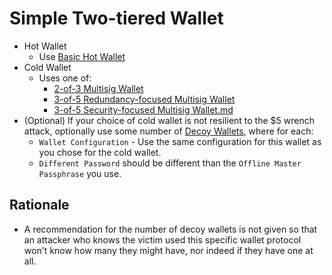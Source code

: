 # Simple Two-tiered Wallet

* Hot Wallet
  * Use [Basic Hot Wallet](../singleWalletProtocols/Basic-Hot-Wallet.md)
* Cold Wallet
  * Uses one of:
    * [2-of-3 Multisig Wallet](../singleWalletProtocols/2-of-3-Wallet.md)
    * [3-of-5 Redundancy-focused Multisig Wallet](../singleWalletProtocols/3-of-5-Redundancy-focused-Wallet.md)
    * [3-of-5 Security-focused Multisig Wallet.md](../singleWalletProtocols/3-of-5-Security-focused-Wallet.md)
* (Optional) If your choice of cold wallet is not resilient to the $5 wrench attack, optionally use some number of [Decoy Wallets](../singleWalletProtocols/Decoy-Wallet.md), where for each:
  * `Wallet Configuration` - Use the same configuration for this wallet as you chose for the cold wallet.
  * `Different Password` should be different than the `Offline Master Passphrase` you use. 

## Rationale

* A recommendation for the number of decoy wallets is not given so that an attacker who knows the victim used this specific wallet protocol won't know how many they might have, nor indeed if they have one at all.